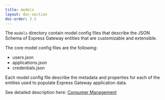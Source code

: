 ```yaml
---
title: models
layout: doc-section
doc-order: 3.3
---
```


The `models` directory contain model config files that describe the JSON Schema of Express Gateway entities that are
customizable and extensible.

The core model config files are the following:

- users.json
- applications.json
- credentials.json

Each model config file describe the metadata and properties for each of the entities used to populate Express Gateway
application data.

See detailed description here: [Consumer Management](../../consumer-management)